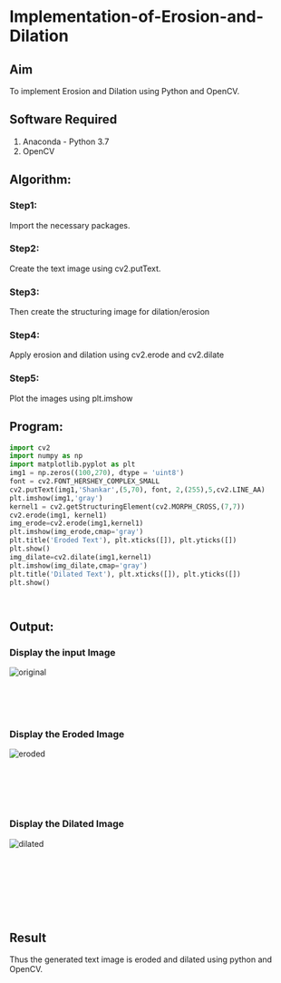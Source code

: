 # Implementation-of-Erosion-and-Dilation
## Aim
To implement Erosion and Dilation using Python and OpenCV.
## Software Required
1. Anaconda - Python 3.7
2. OpenCV
## Algorithm:
### Step1:
Import the necessary packages.
<br>


### Step2:
Create the text image using cv2.putText.
<br>

### Step3:
Then create the structuring image for dilation/erosion
<br>

### Step4:
Apply erosion and dilation using cv2.erode and cv2.dilate
<br>

### Step5:
Plot the images using plt.imshow
<br>

 
## Program:

``` Python
import cv2
import numpy as np 
import matplotlib.pyplot as plt 
img1 = np.zeros((100,270), dtype = 'uint8')
font = cv2.FONT_HERSHEY_COMPLEX_SMALL
cv2.putText(img1,'Shankar',(5,70), font, 2,(255),5,cv2.LINE_AA)
plt.imshow(img1,'gray')
kernel1 = cv2.getStructuringElement(cv2.MORPH_CROSS,(7,7))
cv2.erode(img1, kernel1)
img_erode=cv2.erode(img1,kernel1)
plt.imshow(img_erode,cmap='gray')
plt.title('Eroded Text'), plt.xticks([]), plt.yticks([])
plt.show()
img_dilate=cv2.dilate(img1,kernel1)
plt.imshow(img_dilate,cmap='gray')
plt.title('Dilated Text'), plt.xticks([]), plt.yticks([])
plt.show()




```
## Output:

### Display the input Image
![original](https://user-images.githubusercontent.com/93978702/175302372-8e598d1a-1904-43c9-a854-c4792f4d76ef.png)
<br>
<br>
<br>
<br>
<br>

### Display the Eroded Image
![eroded](https://user-images.githubusercontent.com/93978702/175302552-2ccbd3b5-1092-4edb-b633-045d86e66d1d.png)

<br>
<br>
<br>
<br>

### Display the Dilated Image
![dilated](https://user-images.githubusercontent.com/93978702/175302572-16960008-de2b-45b3-a75b-514233dd374c.png)

<br>
<br>
<br>
<br>
<br>
<br>

## Result
Thus the generated text image is eroded and dilated using python and OpenCV.
